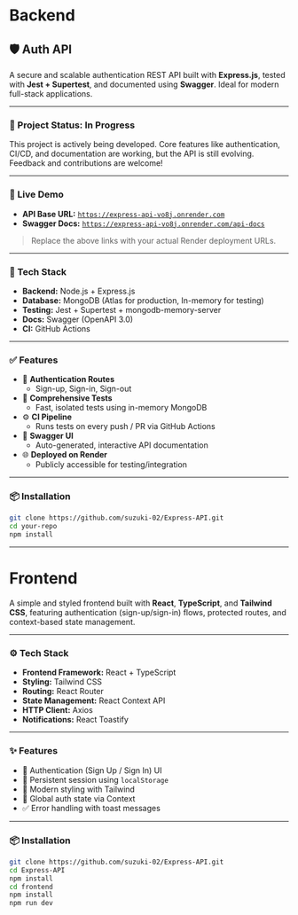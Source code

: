 # Backend

## 🛡️ Auth API

A secure and scalable authentication REST API built with **Express.js**, tested with **Jest + Supertest**, and documented using **Swagger**. Ideal for modern full-stack applications.

---

### 🚧 Project Status: In Progress

This project is actively being developed. Core features like authentication, CI/CD, and documentation are working, but the API is still evolving. Feedback and contributions are welcome!

---

### 🚀 Live Demo

- **API Base URL:** [`https://express-api-vo8j.onrender.com`](https://express-api-vo8j.onrender.com/)
- **Swagger Docs:** [`https://express-api-vo8j.onrender.com/api-docs`](https://express-api-vo8j.onrender.com/api-docs)

> Replace the above links with your actual Render deployment URLs.

---

### 🧰 Tech Stack

- **Backend:** Node.js + Express.js
- **Database:** MongoDB (Atlas for production, In-memory for testing)
- **Testing:** Jest + Supertest + mongodb-memory-server
- **Docs:** Swagger (OpenAPI 3.0)
- **CI:** GitHub Actions

---

### ✅ Features

- 🔐 **Authentication Routes**
  - Sign-up, Sign-in, Sign-out
- 🧪 **Comprehensive Tests**
  - Fast, isolated tests using in-memory MongoDB
- ⚙️ **CI Pipeline**
  - Runs tests on every push / PR via GitHub Actions
- 🧾 **Swagger UI**
  - Auto-generated, interactive API documentation
- 🌐 **Deployed on Render**
  - Publicly accessible for testing/integration

---

### 📦 Installation

```bash
git clone https://github.com/suzuki-02/Express-API.git
cd your-repo
npm install
```
---

# Frontend

A simple and styled frontend built with **React**, **TypeScript**, and **Tailwind CSS**, featuring authentication (sign-up/sign-in) flows, protected routes, and context-based state management.

---

### ⚙️ Tech Stack

- **Frontend Framework:** React + TypeScript
- **Styling:** Tailwind CSS
- **Routing:** React Router
- **State Management:** React Context API
- **HTTP Client:** Axios
- **Notifications:** React Toastify

---

### ✨ Features

- 🔐 Authentication (Sign Up / Sign In) UI
- 💾 Persistent session using `localStorage`
- 🎨 Modern styling with Tailwind
- 🧠 Global auth state via Context
- ✅ Error handling with toast messages

---

### 📦 Installation

```bash
git clone https://github.com/suzuki-02/Express-API.git
cd Express-API
npm install
cd frontend
npm install
npm run dev
```